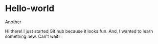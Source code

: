 # Hello-world
Another

Hi there!
I just started Git hub because it looks fun.
And, I wanted to learn something new.
Can't wait!
